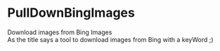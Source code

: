 # PullDownBingImages
Download images from Bing Images
<br>As the title says a tool to download images from Bing with a keyWord ;)</br>
